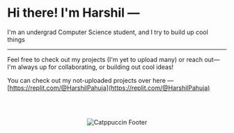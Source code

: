 # Hi there! I'm Harshil —



 I'm an undergrad Computer Science student, and I try to build up cool things

---

Feel free to check out my projects (I'm yet to upload many) or reach out—I'm always up for collaborating, or building out cool ideas!



You can check out my not-uploaded projects over here — [https://replit.com/@HarshilPahuja](https://replit.com/@HarshilPahuja)


<br><br>




<p align="center">
  <img src="https://raw.githubusercontent.com/catppuccin/catppuccin/main/assets/footers/gray0_ctp_on_line.svg?sanitize=true" alt="Catppuccin Footer">
</p>


